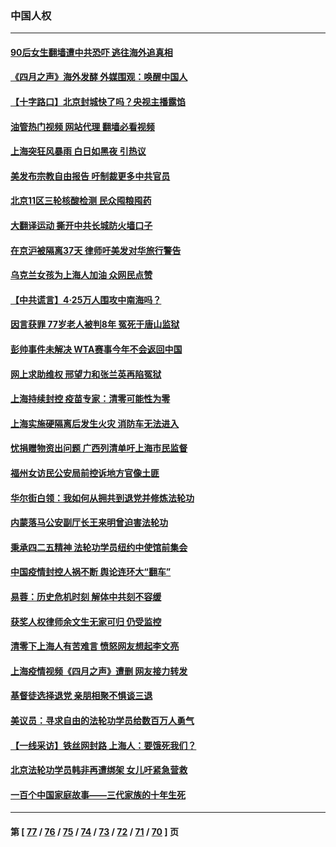 ### 中国人权
---
#### [90后女生翻墙遭中共恐吓 逃往海外追真相](../../pages/ncid278/n13721416.md?04271245) 
#### [《四月之声》海外发酵 外媒围观：唤醒中国人](../../pages/ncid278/n13720982.md?04271245) 
#### [【十字路口】北京封城快了吗？央视主播露馅](../../pages/ncid278/n13721080.md?04271245) 
#### [油管热门视频 网站代理 翻墙必看视频](http://209.222.30.114:81/youtube.html?04271245)
#### [上海突狂风暴雨 白日如黑夜 引热议](../../pages/ncid278/n13720618.md?04271245) 
#### [美发布宗教自由报告 吁制裁更多中共官员](../../pages/ncid278/n13720670.md?04271245) 
#### [北京11区三轮核酸检测 民众囤粮囤药](../../pages/ncid278/n13720207.md?04271245) 
#### [大翻译运动 撕开中共长城防火墙口子](../../pages/ncid278/n13720365.md?04271245) 
#### [在京沪被隔离37天 律师吁美发对华旅行警告](../../pages/ncid278/n13720436.md?04271245) 
#### [乌克兰女孩为上海人加油 众网民点赞](../../pages/ncid278/n13720169.md?04271245) 
#### [【中共谎言】4·25万人围攻中南海吗？](../../pages/ncid278/n13719995.md?04271245) 
#### [因言获罪 77岁老人被判8年 冤死于唐山监狱](../../pages/ncid278/n13718512.md?04271245) 
#### [彭帅事件未解决 WTA赛事今年不会返回中国](../../pages/ncid278/n13720023.md?04271245) 
#### [网上求助维权 邢望力和张兰英再陷冤狱](../../pages/ncid278/n13719865.md?04271245) 
#### [上海持续封控 疫苗专家：清零可能性为零](../../pages/ncid278/n13719508.md?04271245) 
#### [上海实施硬隔离后发生火灾 消防车无法进入](../../pages/ncid278/n13719674.md?04271245) 
#### [忧捐赠物资出问题 广西列清单吁上海市民监督](../../pages/ncid278/n13719434.md?04271245) 
#### [福州女访民公安局前控诉地方官像土匪](../../pages/ncid278/n13719055.md?04271245) 
#### [华尔街白领：我如何从拥共到退党并修炼法轮功](../../pages/ncid278/n13719513.md?04271245) 
#### [内蒙落马公安副厅长王来明曾迫害法轮功](../../pages/ncid278/n13717744.md?04271245) 
#### [秉承四二五精神 法轮功学员纽约中使馆前集会](../../pages/ncid278/n13719075.md?04271245) 
#### [中国疫情封控人祸不断 舆论连环大“翻车”](../../pages/ncid278/n13718897.md?04271245) 
#### [易蓉：历史危机时刻  解体中共刻不容缓](../../pages/ncid278/n13718738.md?04271245) 
#### [获奖人权律师余文生无家可归 仍受监控](../../pages/ncid278/n13718651.md?04271245) 
#### [清零下上海人有苦难言 愤怒网友想起李文亮](../../pages/ncid278/n13718537.md?04271245) 
#### [上海疫情视频《四月之声》遭删 网友接力转发](../../pages/ncid278/n13718184.md?04271245) 
#### [基督徒选择退党  亲朋相聚不惧谈三退](../../pages/ncid278/n13718257.md?04271245) 
#### [美议员：寻求自由的法轮功学员给数百万人勇气](../../pages/ncid278/n13717969.md?04271245) 
#### [【一线采访】铁丝网封路 上海人：要饿死我们？](../../pages/ncid278/n13717893.md?04271245) 
#### [北京法轮功学员韩非再遭绑架 女儿吁紧急营救](../../pages/ncid278/n13717927.md?04271245) 
#### [一百个中国家庭故事——三代家族的十年生死](../../pages/ncid278/n13716313.md?04271245) 

---
#### 第 [ [77](./77.md?04271245) / [76](./76.md?04271245) / [75](./75.md?04271245) / [74](./74.md?04271245) / [73](./73.md?04271245) / [72](./72.md?04271245) / [71](./71.md?04271245) / [70](./70.md?04271245) ] 页
